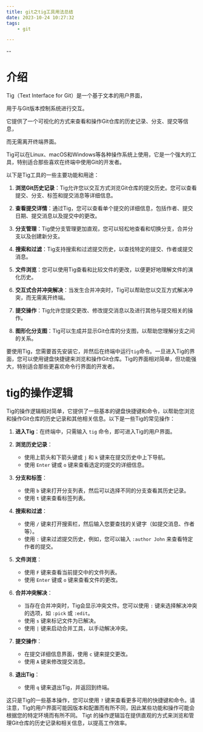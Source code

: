 ```yaml
---
title: git之tig工具用法总结
date: 2023-10-24 10:27:32
tags:
	- git

---
```


--

# 介绍

Tig（Text Interface for Git）是一个基于文本的用户界面，

用于与Git版本控制系统进行交互。

它提供了一个可视化的方式来查看和操作Git仓库的历史记录、分支、提交等信息，

而无需离开终端界面。

Tig可以在Linux、macOS和Windows等各种操作系统上使用，它是一个强大的工具，特别适合那些喜欢在终端中使用Git的开发者。

以下是Tig工具的一些主要功能和用途：

1. **浏览Git历史记录**：Tig允许您以交互方式浏览Git仓库的提交历史。您可以查看提交、分支、标签和提交消息等详细信息。

2. **查看提交详情**：通过Tig，您可以查看单个提交的详细信息，包括作者、提交日期、提交消息以及提交中的更改。

3. **分支管理**：Tig使分支管理更加直观，您可以轻松地查看和切换分支，合并分支以及创建新分支。

4. **搜索和过滤**：Tig支持搜索和过滤提交历史，以查找特定的提交、作者或提交消息。

5. **文件浏览**：您可以使用Tig查看和比较文件的更改，以便更好地理解文件的演化历史。

6. **交互式合并冲突解决**：当发生合并冲突时，Tig可以帮助您以交互方式解决冲突，而无需离开终端。

7. **提交操作**：Tig允许您提交更改、修改提交消息以及进行其他与提交相关的操作。

8. **图形化分支图**：Tig可以生成并显示Git仓库的分支图，以帮助您理解分支之间的关系。

要使用Tig，您需要首先安装它，并然后在终端中运行`tig`命令。一旦进入Tig的界面，您可以使用键盘快捷键来浏览和操作Git仓库。Tig的界面相对简单，但功能强大，特别适合那些更喜欢命令行界面的开发者。

# tig的操作逻辑

Tig的操作逻辑相对简单，它提供了一些基本的键盘快捷键和命令，以帮助您浏览和操作Git仓库的历史记录和其他相关信息。以下是一些Tig的常见操作：

1. **进入Tig**：在终端中，只需输入 `tig` 命令，即可进入Tig的用户界面。

2. **浏览历史记录**：
   - 使用上箭头和下箭头键或 `j` 和 `k` 键来在提交历史中上下导航。
   - 使用 `Enter` 键或 `o` 键来查看选定的提交的详细信息。

3. **分支和标签**：
   - 使用 `b` 键来打开分支列表，然后可以选择不同的分支查看其历史记录。
   - 使用 `t` 键来查看标签列表。

4. **搜索和过滤**：
   - 使用 `/` 键来打开搜索栏，然后输入您要查找的关键字（如提交消息、作者等）。
   - 使用 `:` 键来过滤提交历史，例如，您可以输入 `:author John` 来查看特定作者的提交。

5. **文件浏览**：
   - 使用 `F` 键来查看当前提交中的文件列表。
   - 使用 `Enter` 键或 `o` 键来查看文件的更改。

6. **合并冲突解决**：
   - 当存在合并冲突时，Tig会显示冲突文件。您可以使用 `:` 键来选择解决冲突的选项，如 `:pick` 或 `:edit`。
   - 使用 `s` 键来标记文件为已解决。
   - 使用 `|` 键来启动合并工具，以手动解决冲突。

7. **提交操作**：
   - 在提交详细信息界面，使用 `c` 键来提交更改。
   - 使用 `A` 键来修改提交消息。

8. **退出Tig**：
   - 使用 `q` 键来退出Tig，并返回到终端。

这只是Tig的一些基本操作，您可以使用 `?` 键来查看更多可用的快捷键和命令。请注意，Tig的用户界面可能因版本和配置而有所不同，因此某些功能和操作可能会根据您的特定环境而有所不同。 Tigt 的操作逻辑旨在提供直观的方式来浏览和管理Git仓库的历史记录和相关信息，以提高工作效率。